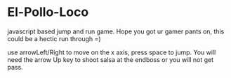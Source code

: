 # El-Pollo-Loco


javascript based jump and run game. Hope you got ur gamer pants on, this could be a hectic run through =)

use arrowLeft/Right to move on the x axis, press space to jump. You will need the arrow Up key to shoot salsa at the endboss or you will not get pass.
